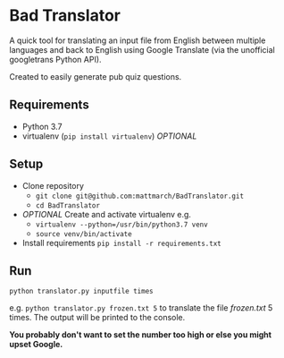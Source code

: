 # Bad Translator

A quick tool for translating an input file from English between multiple languages and back to English using Google Translate (via the unofficial googletrans Python API).

Created to easily generate pub quiz questions.

## Requirements
- Python 3.7
- virtualenv (`pip install virtualenv`) *OPTIONAL*

## Setup
- Clone repository 
  - `git clone git@github.com:mattmarch/BadTranslator.git`
  - `cd BadTranslator`
- *OPTIONAL* Create and activate virtualenv e.g. 
  - `virtualenv --python=/usr/bin/python3.7 venv`
  - `source venv/bin/activate`
- Install requirements `pip install -r requirements.txt`

## Run
`python translator.py inputfile times`

e.g. `python translator.py frozen.txt 5` to translate the file *frozen.txt* 5 times. The output will be printed to the console.

**You probably don't want to set the number too high or else you might upset Google.**
